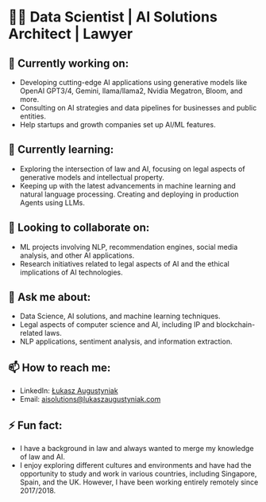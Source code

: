 # 👨‍💻 Data Scientist | AI Solutions Architect | Lawyer

## 🔭 Currently working on:
- Developing cutting-edge AI applications using generative models like OpenAI GPT3/4, Gemini, llama/llama2, Nvidia Megatron, Bloom, and more.
- Consulting on AI strategies and data pipelines for businesses and public entities.
- Help startups and growth companies set up AI/ML features.

## 🌱 Currently learning:
- Exploring the intersection of law and AI, focusing on legal aspects of generative models and intellectual property.
- Keeping up with the latest advancements in machine learning and natural language processing. Creating and deploying in production Agents using LLMs.

## 👯 Looking to collaborate on:
- ML projects involving NLP, recommendation engines, social media analysis, and other AI applications.
- Research initiatives related to legal aspects of AI and the ethical implications of AI technologies.

## 💬 Ask me about:
- Data Science, AI solutions, and machine learning techniques.
- Legal aspects of computer science and AI, including IP and blockchain-related laws.
- NLP applications, sentiment analysis, and information extraction.

## 📫 How to reach me:
- LinkedIn: [Łukasz Augustyniak](https://www.linkedin.com/in/lukasz-augustyniak/)
- Email: aisolutions@lukaszaugustyniak.com

## ⚡ Fun fact:
- I have a background in law and always wanted to merge my knowledge of law and AI.
- I enjoy exploring different cultures and environments and have had the opportunity to study and work in various countries, including Singapore, Spain, and the UK. However, I have been working entirely remotely since 2017/2018.
